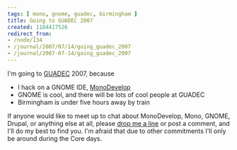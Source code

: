 ```yaml
---
tags: [ mono, gnome, guadec, birmingham ]
title: Going to GUADEC 2007
created: 1184417526
redirect_from:
- /node/134
- /journal/2007/07/14/going_guadec_2007
- /journal/2007-07-14/going_guadec_2007
---
```

I'm going to [GUADEC](http://guadec.org) 2007<!--break-->, because

* I hack on a GNOME IDE, [MonoDevelop](http://monodevelop.com)
* GNOME is cool, and there will be lots of cool people at GUADEC
* Birmingham is under five hours away by train

If anyone would like to meet up to chat about MonoDevelop, Mono, GNOME, Drupal,
or anything else at all, please [drop me a line](/contact) or post a comment,
and I'll do my best to find you. I'm afraid that due to other commitments I'll
only be around during the Core days.